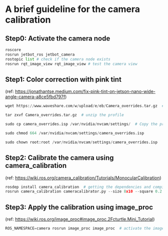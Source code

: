 # A brief guideline for the camera calibration

## Step0: Activate the camera node
```python
roscore
rosrun jetbot_ros jetbot_camera
rostopic list # check if the camera node exists
rosrun rqt_image_view rqt_image_view # test the camera view
```

## Step1: Color correction with pink tint
(ref: https://jonathantse.medium.com/fix-pink-tint-on-jetson-nano-wide-angle-camera-a8ce5fbd797f)
```python
wget https://www.waveshare.com/w/upload/e/eb/Camera_overrides.tar.gz  # Download the tuning profile for Jetson 4.2

tar zxvf Camera_overrides.tar.gz  # unzip the profile

sudo cp camera_overrides.isp /var/nvidia/nvcam/settings/  # Copy the profile to the camera firmware directory

sudo chmod 664 /var/nvidia/nvcam/settings/camera_overrides.isp

sudo chown root:root /var/nvidia/nvcam/settings/camera_overrides.isp
```

## Step2: Calibrate the camera using camera_calibration
(ref: https://wiki.ros.org/camera_calibration/Tutorials/MonocularCalibration)
```python
rosdep install camera_calibration  # getting the dependencies and compiling the driver
rosrun camera_calibration cameracalibrator.py --size 8x10 --square 0.2 image:=/camera/image_raw camera:=/camera
```

## Step3: Apply the calibration using image_proc
(ref: https://wiki.ros.org/image_proc#image_proc.2Fcturtle.Mini_Tutorial)
```python
ROS_NAMESPACE=camera rosrun image_proc image_proc  # activate the image_proc node for rectification
```
